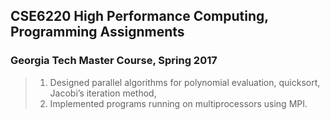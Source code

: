 ## CSE6220 High Performance Computing, Programming Assignments
### Georgia Tech Master Course, Spring 2017
> 1.  Designed parallel algorithms for polynomial evaluation, quicksort, Jacobi’s iteration method, 
> 2.  Implemented programs running on multiprocessors using MPI.